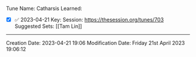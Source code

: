 Tune Name: Catharsis
Learned: 
- [x]  ✅ 2023-04-21
Key:
Session: https://thesession.org/tunes/703
Suggested Sets: [[Tam Lin]]

---
Creation Date: 2023-04-21 19:06
Modification Date: Friday 21st April 2023 19:06:12